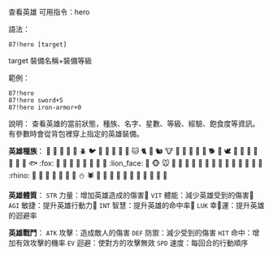 查看英雄
可用指令：hero

語法：
```
87!hero [target]
```
target 裝備名稱+裝備等級

範例：
```
87!hero
87!hero sword+5
87!hero iron-armor+0
```
說明：
查看英雄的當前狀態，種族、名字、星數、等級、經驗、飽食度等資訊。有參數時會從背包裡穿上指定的英雄裝備。

__英雄種族__：
:ant: :baby_chick: :bat: :bear: :bee: :beetle: :bird: :blowfish: :boar: :bug: :butterfly: :camel: :cat: :cat2: :chicken: :chipmunk: :cow: :cow2: :crab: :crocodile: :deer: :dog: :dog2: :dolphin: :dove: :dragon: :dragon_face: :dromedary_camel: :duck: :eagle: :elephant: :feet: :fish: :fox: :frog: :goat: :gorilla: :hamster: :horse: :jack_o_lantern: :koala: :leopard: :lion_face: :lizard: :monkey_face: :mouse: :mouse2: :octopus: :owl: :ox: :panda_face: :penguin: :pig: :pig2: :poodle: :rabbit: :rabbit2: :racehorse: :ram: :rat: :rhino: :rooster: :scorpion: :shark: :sheep: :shrimp: :snail: :snake: :snowman: :spider: :squid: :tiger: :tiger2: :tropical_fish: :turkey: :turtle: :unicorn: :water_buffalo: :whale: :whale2: :wolf:

__英雄體質__：
`STR` 力量：增加英雄造成的傷害
`VIT` 體能：減少英雄受到的傷害
`AGI` 敏捷：提升英雄行動力
`INT` 智慧：提升英雄的命中率
`LUK` 幸運：提升英雄的迴避率

__英雄戰鬥__：
`ATK` 攻擊：造成敵人的傷害
`DEF` 防禦：減少受到的傷害
`HIT` 命中：增加有效攻擊的機率
`EV`  迴避：使對方的攻擊無效
`SPD` 速度：每回合的行動順序
